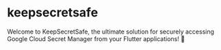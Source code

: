 # keepsecretsafe
Welcome to KeepSecretSafe, the ultimate solution for securely accessing Google Cloud Secret Manager from your Flutter applications! 🎉
